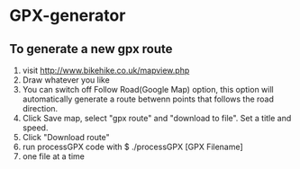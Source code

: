 # GPX-generator
## To generate a new gpx route
1. visit http://www.bikehike.co.uk/mapview.php
2. Draw whatever you like
3. You can switch off Follow Road(Google Map) option, this option will automatically generate a route betwenn points that follows the road direction.
4. Click Save map, select "gpx route" and "download to file". Set a title and speed.
5. Click "Download route"
6. run processGPX code with
    $ ./processGPX [GPX Filename]
7. one file at a time

